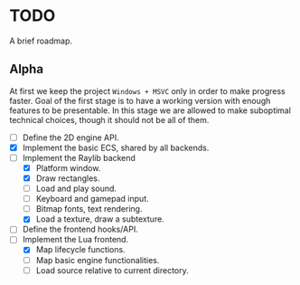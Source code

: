 # TODO
A brief roadmap.

## Alpha
At first we keep the project `Windows + MSVC` only in order to make progress faster. Goal of the
first stage is to have a working version with enough features to be presentable. In this stage
we are allowed to make suboptimal technical choices, though it should not be all of them.

- [ ] Define the 2D engine API.
- [X] Implement the basic ECS, shared by all backends.
- [ ] Implement the Raylib backend
	* [X] Platform window.
	* [X] Draw rectangles.
	* [ ] Load and play sound.
	* [ ] Keyboard and gamepad input.
	* [ ] Bitmap fonts, text rendering.
	* [X] Load a texture, draw a subtexture.
- [ ] Define the frontend hooks/API.
- [ ] Implement the Lua frontend.
	* [X] Map lifecycle functions.
	* [ ] Map basic engine functionalities.
	* [ ] Load source relative to current directory.
